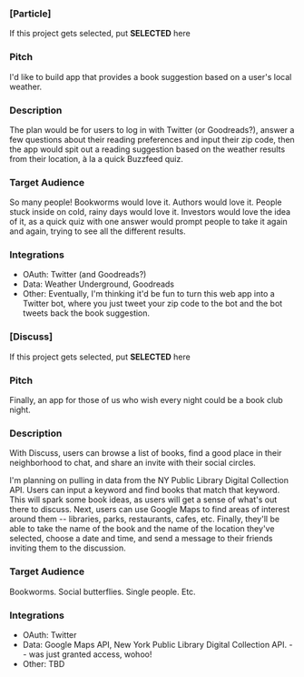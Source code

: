 ### [Particle]

If this project gets selected, put **SELECTED** here

### Pitch

I'd like to build app that provides a book suggestion based on a user's local weather.

### Description

The plan would be for users to log in with Twitter (or Goodreads?), answer a few questions about their reading preferences and input their zip code, then the app would spit out a reading suggestion based on the weather results from their location, à la a quick Buzzfeed quiz.

### Target Audience

So many people! Bookworms would love it. Authors would love it. People stuck inside on cold, rainy days would love it. Investors would love the idea of it, as a quick quiz with one answer would prompt people to take it again and again, trying to see all the different results.

### Integrations

* OAuth: Twitter (and Goodreads?)
* Data: Weather Underground, Goodreads
* Other: Eventually, I'm thinking it'd be fun to turn this web app into a Twitter bot, where you just tweet your zip code to the bot and the bot tweets back the book suggestion.





### [Discuss]

If this project gets selected, put **SELECTED** here

### Pitch

Finally, an app for those of us who wish every night could be a book club night.

### Description

With Discuss, users can browse a list of books, find a good place in their neighborhood to chat, and share an invite with their social circles.

I'm planning on pulling in data from the NY Public Library Digital Collection API. Users can input a keyword and find books that match that keyword. This will spark some book ideas, as users will get a sense of what's out there to discuss. Next, users can use Google Maps to find areas of interest around them -- libraries, parks, restaurants, cafes, etc. Finally, they'll be able to take the name of the book and the name of the location they've selected, choose a date and time, and send a message to their friends inviting them to the discussion.


### Target Audience

Bookworms. Social butterflies. Single people. Etc.

### Integrations

* OAuth: Twitter
* Data: Google Maps API, New York Public Library Digital Collection API. -- was just granted access, wohoo!
* Other: TBD
